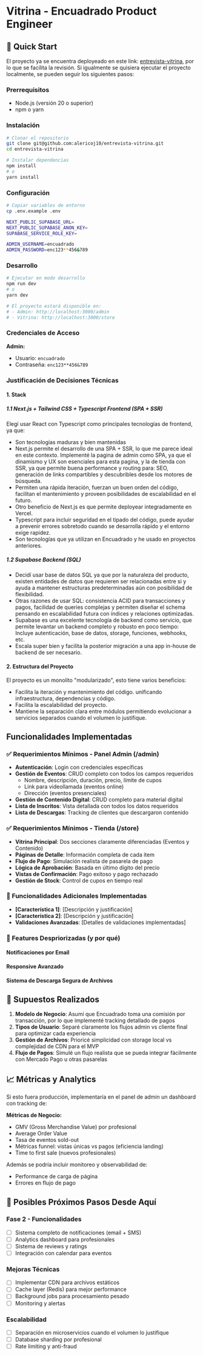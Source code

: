 # Vitrina - Encuadrado Product Engineer

## 🚀 Quick Start

El proyecto ya se encuentra deployeado en este link: [entrevista-vitrina](https://entrevista-vitrina.vercel.app/), por lo que se facilita la revisión. Si igualmente se quisiera ejecutar el proyecto localmente, se pueden seguir los siguientes pasos:

### Prerrequisitos

- Node.js (versión 20 o superior)
- npm o yarn

### Instalación

```bash
# Clonar el repositorio
git clone git@github.com:alericoj10/entrevista-vitrina.git
cd entrevista-vitrina

# Instalar dependencias
npm install
# o
yarn install
```

### Configuración

```bash
# Copiar variables de entorno
cp .env.example .env

NEXT_PUBLIC_SUPABASE_URL=
NEXT_PUBLIC_SUPABASE_ANON_KEY=
SUPABASE_SERVICE_ROLE_KEY=

ADMIN_USERNAME=encuadrado
ADMIN_PASSWORD=enc123**456&789
```

### Desarrollo

```bash
# Ejecutar en modo desarrollo
npm run dev
# o
yarn dev

# El proyecto estará disponible en:
# - Admin: http://localhost:3000/admin
# - Vitrina: http://localhost:3000/store
```

### Credenciales de Acceso

**Admin:**

- Usuario: `encuadrado`
- Contraseña: `enc123**456&789`

### Justificación de Decisiones Técnicas

#### 1. Stack

##### 1.1 Next.js + Tailwind CSS + Typescript Frontend (SPA + SSR)

Elegí usar React con Typescript como principales tecnologías de frontend, ya que:

- Son tecnologías maduras y bien mantenidas
- Next.js permite el desarrollo de una SPA + SSR, lo que me parece ideal en este contexto. Implementé la pagina de admin como SPA, ya que el dinamismo y UX son esenciales para esta pagina, y la de tienda con SSR, ya que permite buena performance y routing para: SEO, generación de links compartibles y descubribles desde los motores de búsqueda.
- Permiten una rápida iteración, fuerzan un buen orden del código, facilitan el mantenimiento y proveen posibilidades de escalabilidad en el futuro.
- Otro beneficio de Next.js es que permite deployear integradamente en Vercel.
- Typescript para incluir seguridad en el tipado del código, puede ayudar a prevenir errores sobretodo cuando se desarrolla rápido y el entorno exige rapidez.
- Son tecnologías que ya utilizan en Encuadrado y he usado en proyectos anteriores.

##### 1.2 Supabase Backend (SQL)

- Decidí usar base de datos SQL ya que por la naturaleza del producto, existen entidades de datos que requieren ser relacionadas entre si y ayuda a mantener estructuras predeterminadas aún con posibilidad de flexibilidad.
- Otras razones de usar SQL: consistencia ACID para transacciones y pagos, facilidad de queries complejas y permiten diseñar el schema pensando en escalabilidad futura con índices y relaciones optimizadas.
- Supabase es una excelente tecnología de backend como servicio, que permite levantar un backend completo y robusto en poco tiempo: Incluye autenticación, base de datos, storage, funciones, webhooks, etc.
- Escala super bien y facilita la posterior migración a una app in-house de backend de ser necesario.

#### 2. Estructura del Proyecto

El proyecto es un monolito "modularizado", esto tiene varios beneficios:

- Facilita la iteración y mantenimiento del código. unificando infraestructura, dependencias y código.
- Facilita la escalabilidad del proyecto.
- Mantiene la separación clara entre módulos permitiendo evolucionar a servicios separados cuando el volumen lo justifique.

## Funcionalidades Implementadas

### ✅ Requerimientos Mínimos - Panel Admin (/admin)

- **Autenticación**: Login con credenciales específicas
- **Gestión de Eventos**: CRUD completo con todos los campos requeridos
  - Nombre, descripción, duración, precio, límite de cupos
  - Link para videollamada (eventos online)
  - Dirección (eventos presenciales)
- **Gestión de Contenido Digital**: CRUD completo para material digital
- **Lista de Inscritos**: Vista detallada con todos los datos requeridos
- **Lista de Descargas**: Tracking de clientes que descargaron contenido

### ✅ Requerimientos Mínimos - Tienda (/store)

- **Vitrina Principal**: Dos secciones claramente diferenciadas (Eventos y Contenido)
- **Páginas de Detalle**: Información completa de cada item
- **Flujo de Pago**: Simulación realista de pasarela de pago
- **Lógica de Aprobación**: Basada en último dígito del precio
- **Vistas de Confirmación**: Pago exitoso y pago rechazado
- **Gestión de Stock**: Control de cupos en tiempo real

### 🌟 Funcionalidades Adicionales Implementadas

- **[Característica 1]**: [Descripción y justificación]
- **[Característica 2]**: [Descripción y justificación]
- **Validaciones Avanzadas**: [Detalles de validaciones implementadas]

### 🚧 Features Despriorizadas (y por qué)

#### Notificaciones por Email

#### Responsive Avanzado

#### Sistema de Descarga Segura de Archivos

## 🎯 Supuestos Realizados

1. **Modelo de Negocio**: Asumí que Encuadrado toma una comisión por transacción, por lo que implementé tracking detallado de pagos
2. **Tipos de Usuario**: Separé claramente los flujos admin vs cliente final para optimizar cada experiencia
3. **Gestión de Archivos**: Prioricé simplicidad con storage local vs complejidad de CDN para el MVP
4. **Flujo de Pagos**: Simulé un flujo realista que se pueda integrar fácilmente con Mercado Pago u otras pasarelas

## 📈 Métricas y Analytics

Si esto fuera producción, implementaría en el panel de admin un dashboard con tracking de:

**Métricas de Negocio:**

- GMV (Gross Merchandise Value) por profesional
- Average Order Value
- Tasa de eventos sold-out
- Métricas funnel: vistas únicas vs pagos (eficiencia landing)
- Time to first sale (nuevos profesionales)

Además se podría incluir monitoreo y observabilidad de:

- Performance de carga de página
- Errores en flujo de pago

## 🔮 Posibles Próximos Pasos Desde Aquí

### Fase 2 - Funcionalidades

- [ ] Sistema completo de notificaciones (email + SMS)
- [ ] Analytics dashboard para profesionales
- [ ] Sistema de reviews y ratings
- [ ] Integración con calendar para eventos

### Mejoras Técnicas

- [ ] Implementar CDN para archivos estáticos
- [ ] Cache layer (Redis) para mejor performance
- [ ] Background jobs para procesamiento pesado
- [ ] Monitoring y alertas

### Escalabilidad

- [ ] Separación en microservicios cuando el volumen lo justifique
- [ ] Database sharding por profesional
- [ ] Rate limiting y anti-fraud
